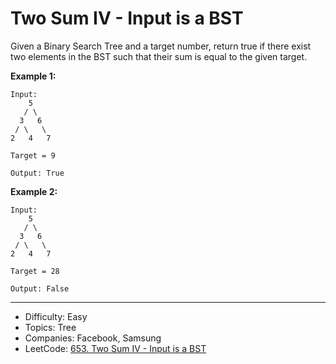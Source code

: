 # Two Sum IV - Input is a BST

Given a Binary Search Tree and a target number, return true if there exist two elements in the BST such that their sum is equal to the given target.

**Example 1:**
```
Input: 
    5
   / \
  3   6
 / \   \
2   4   7

Target = 9

Output: True
```
**Example 2:**
```
Input: 
    5
   / \
  3   6
 / \   \
2   4   7

Target = 28

Output: False
```

---

* Difficulty: Easy
* Topics: Tree
* Companies: Facebook, Samsung
* LeetCode: [653. Two Sum IV - Input is a BST](https://leetcode.com/problems/two-sum-iv-input-is-a-bst/description/)
